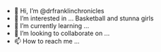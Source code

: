 - 👋 Hi, I’m @drfranklinchronicles
- 👀 I’m interested in ... Basketball and stunna girls
- 🌱 I’m currently learning ...
- 💞️ I’m looking to collaborate on ...
- 📫 How to reach me ...

<!---
drfranklinchronicles/drfranklinchronicles is a ✨ special ✨ repository because its `README.md` (this file) appears on your GitHub profile.
You can click the Preview link to take a look at your changes.
--->

